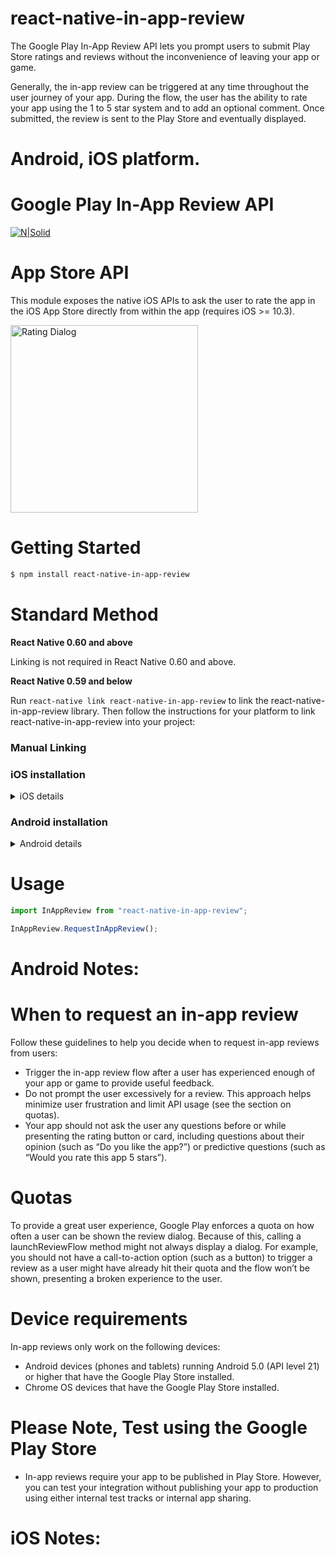 # react-native-in-app-review

The Google Play In-App Review API lets you prompt users to submit Play Store ratings and reviews without the inconvenience of leaving your app or game.

Generally, the in-app review can be triggered at any time throughout the user journey of your app. During the flow, the user has the ability to rate your app using the 1 to 5 star system and to add an optional comment. Once submitted, the review is sent to the Play Store and eventually displayed.

# Android, iOS platform.

# Google Play In-App Review API

[![N|Solid](https://developer.android.com/images/google/play/in-app-review/iar-flow.jpg)](https://developer.android.com/guide/playcore/in-app-review)

# App Store API

This module exposes the native iOS APIs to ask the user to rate the app in the iOS App Store directly from within the app (requires iOS >= 10.3).

<img width="300" alt="Rating Dialog" src="https://cloud.githubusercontent.com/assets/378279/24377493/d22eb0b8-133f-11e7-9968-44d186a3801f.png">

# Getting Started

```sh
$ npm install react-native-in-app-review
```

# Standard Method

**React Native 0.60 and above**

Linking is not required in React Native 0.60 and above.

**React Native 0.59 and below**

Run `react-native link react-native-in-app-review` to link the react-native-in-app-review library.
Then follow the instructions for your platform to link react-native-in-app-review into your project:

### Manual Linking

### iOS installation

<details>
  <summary>iOS details</summary>

1. In Xcode, in the project navigator, right click `Libraries` ➜ `Add Files to [your project's name]`
2. Go to `node_modules` ➜ `react-native-in-app-review` and add `InAppReview.xcodeproj`
3. In Xcode, in the project navigator, select your project. Add `libInAppReview.a` to your project's `Build Phases` ➜ `Link Binary With Libraries`
4. Run your project (`Cmd+R`)

### Using [CocoaPods](https://cocoapods.org/)

Add the following to your `Podfile` and run `pod install`:

```ruby
pod 'InAppReview', :path => '../node_modules/react-native-in-app-review/ios'
```

</details>

### Android installation

<details>
  <summary>Android details</summary>

Run `react-native link react-native-in-app-review` to link the react-native-in-app-review library.

#### **android/settings.gradle**

```gradle
include ':react-native-in-app-review'
project(':react-native-in-app-review').projectDir = new File(rootProject.projectDir, '../node_modules/react-native-in-app-review/android')
```

#### **android/app/build.gradle**

From version >= 5.0.0, you have to apply these changes:

```diff
dependencies {
   ...
+    implementation project(':react-native-in-app-review')
}
```

#### **android/gradle.properties**

Migrating to AndroidX (needs version >= 5.0.0):

```gradle.properties
android.useAndroidX=true
android.enableJetifier=true
```

#### **Then, in android/app/src/main/java/your/package/MainApplication.java:**

On top, where imports are:

```java
import com.ibits.react_native_in_app_review.AppReviewPackage;
```

```java
@Override
protected List<ReactPackage> getPackages() {
    return Arrays.asList(
            new MainReactPackage(),
            new AppReviewPackage()
    );
}
```

</details>

# Usage

```javascript
import InAppReview from "react-native-in-app-review";
```

```javascript
InAppReview.RequestInAppReview();
```

# Android Notes:

# When to request an in-app review

Follow these guidelines to help you decide when to request in-app reviews from users:

- Trigger the in-app review flow after a user has experienced enough of your app or game to provide useful feedback.
- Do not prompt the user excessively for a review. This approach helps minimize user frustration and limit API usage (see the section on quotas).
- Your app should not ask the user any questions before or while presenting the rating button or card, including questions about their opinion (such as “Do you like the app?”) or predictive questions (such as “Would you rate this app 5 stars”).

# Quotas

To provide a great user experience, Google Play enforces a quota on how often a user can be shown the review dialog. Because of this, calling a launchReviewFlow method might not always display a dialog. For example, you should not have a call-to-action option (such as a button) to trigger a review as a user might have already hit their quota and the flow won’t be shown, presenting a broken experience to the user.

# Device requirements

In-app reviews only work on the following devices:

- Android devices (phones and tablets) running Android 5.0 (API level 21) or higher that have the Google Play Store installed.
- Chrome OS devices that have the Google Play Store installed.

# Please Note, Test using the Google Play Store

- In-app reviews require your app to be published in Play Store. However, you can test your integration without publishing your app to production using either internal test tracks or internal app sharing.

# iOS Notes:
